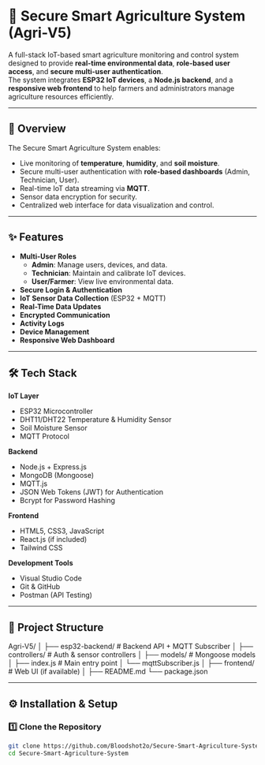 # 🌱 Secure Smart Agriculture System (Agri-V5)

A full-stack IoT-based smart agriculture monitoring and control system designed to provide **real-time environmental data**, **role-based user access**, and **secure multi-user authentication**.  
The system integrates **ESP32 IoT devices**, a **Node.js backend**, and a **responsive web frontend** to help farmers and administrators manage agriculture resources efficiently.

---

## 📌 Overview
The Secure Smart Agriculture System enables:
- Live monitoring of **temperature**, **humidity**, and **soil moisture**.
- Secure multi-user authentication with **role-based dashboards** (Admin, Technician, User).
- Real-time IoT data streaming via **MQTT**.
- Sensor data encryption for security.
- Centralized web interface for data visualization and control.

---

## ✨ Features
- **Multi-User Roles**
  - **Admin**: Manage users, devices, and data.
  - **Technician**: Maintain and calibrate IoT devices.
  - **User/Farmer**: View live environmental data.
- **Secure Login & Authentication**
- **IoT Sensor Data Collection** (ESP32 + MQTT)
- **Real-Time Data Updates**
- **Encrypted Communication**
- **Activity Logs**
- **Device Management**
- **Responsive Web Dashboard**

---

## 🛠 Tech Stack

**IoT Layer**
- ESP32 Microcontroller
- DHT11/DHT22 Temperature & Humidity Sensor
- Soil Moisture Sensor
- MQTT Protocol

**Backend**
- Node.js + Express.js
- MongoDB (Mongoose)
- MQTT.js
- JSON Web Tokens (JWT) for Authentication
- Bcrypt for Password Hashing

**Frontend**
- HTML5, CSS3, JavaScript
- React.js (if included)
- Tailwind CSS

**Development Tools**
- Visual Studio Code
- Git & GitHub
- Postman (API Testing)

---

## 📂 Project Structure
Agri-V5/
│
├── esp32-backend/ # Backend API + MQTT Subscriber
│ ├── controllers/ # Auth & sensor controllers
│ ├── models/ # Mongoose models
│ ├── index.js # Main entry point
│ └── mqttSubscriber.js
│
├── frontend/ # Web UI (if available)
│
├── README.md
└── package.json

---

## ⚙️ Installation & Setup

### 1️⃣ Clone the Repository
```bash
git clone https://github.com/Bloodshot2o/Secure-Smart-Agriculture-System.git
cd Secure-Smart-Agriculture-System


